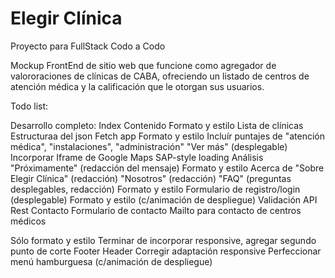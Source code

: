 # Elegir Clínica
Proyecto para FullStack Codo a Codo

Mockup FrontEnd de sitio web que funcione como agregador de valororaciones de clínicas de CABA, ofreciendo un listado de centros de atención médica y la calificación que le otorgan sus usuarios.

Todo list:

Desarrollo completo:
    Index
        Contenido
        Formato y estilo
    Lista de clínicas
        Estructuraa del json
        Fetch app
        Formato y estilo
            Incluír puntajes de "atención médica", "instalaciones", "administración"
        "Ver más" (desplegable)
            Incorporar Iframe de Google Maps
        SAP-style loading
    Análisis
        "Próximamente" (redacción del mensaje)
        Formato y estilo
    Acerca de
        "Sobre Elegir Clínica" (redacción)
        "Nosotros" (redacción)
        "FAQ" (preguntas desplegables, redacción)
        Formato y estilo
    Formulario de registro/login (desplegable)
        Formato y estilo (c/animación de despliegue)
        Validación
        API Rest
    Contacto
        Formulario de contacto
        Mailto para contacto de centros médicos

Sólo formato y estilo
    Terminar de incorporar responsive, agregar segundo punto de corte
    Footer
    Header
        Corregir adaptación responsive
        Perfeccionar menú hamburguesa (c/animación de despliegue)